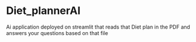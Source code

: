 # Diet_plannerAI
Ai application deployed on streamlit that reads that Diet plan in the PDF and answers your questions based on that file
